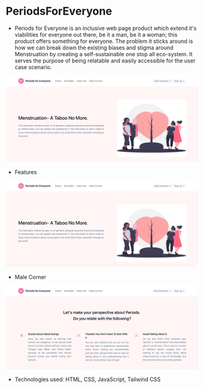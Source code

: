 # PeriodsForEveryone

- Periods for Everyone is an inclusive web page product which extend it's viabilities for everyone out there, be it a man, be it a woman; this product offers something for everyone. The problem it sticks around is how we can break down the existing biases and stigma around Menstruation by creating a self-sustainable one stop all eco-system. It serves the purpose of being relatable and easily accessible for the user case scenario.

<p align="center">
  <img src="resources/Main Page.png"/>
 </p>

- Features
 <p align="center">
  <img src="resources/Main Page.png"/>
 </p>
 
 - Male Corner
 <p align="center">
  <img src="resources/Male Corner.png"/>
 </p>

 
- Technologies used: HTML, CSS, JavaScript, Tailwind CSS

